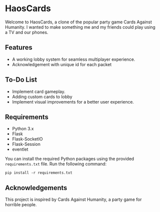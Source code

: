 # HaosCards

Welcome to HaosCards, a clone of the popular party game Cards Against Humanity. I wanted to make something me and my friends could play using a TV and our phones.

## Features

- A working lobby system for seamless multiplayer experience.
- Acknowledgement with unique id for each packet

## To-Do List

- Implement card gameplay.
- Adding custom cards to lobby
- Implement visual improvements for a better user experience.

## Requirements

- Python 3.x
- Flask
- Flask-SocketIO
- Flask-Session
- eventlet

You can install the required Python packages using the provided `requirements.txt` file. Run the following command:

```
pip install -r requirements.txt
```

## Acknowledgements

This project is inspired by Cards Against Humanity, a party game for horrible people.
